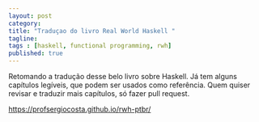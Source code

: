 ```yaml
---
layout: post 
category: 
title: "Traduçao do livro Real World Haskell "
tagline: 
tags : [haskell, functional programming, rwh] 
published: true
---
```


Retomando a tradução desse belo livro sobre Haskell. Já tem alguns capítulos legíveis, que podem ser usados como referência. Quem quiser revisar e traduzir mais capítulos, só fazer pull request.

<https://profsergiocosta.github.io/rwh-ptbr/>
